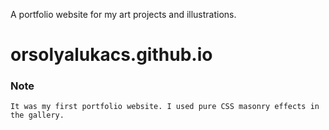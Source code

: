 A portfolio website for my art projects and illustrations.

# orsolyalukacs.github.io

### Note
```
It was my first portfolio website. I used pure CSS masonry effects in the gallery.
```
